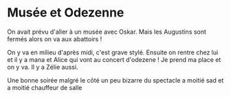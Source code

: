# Musée et Odezenne
On avait prévu d'aller à un musée avec Oskar. Mais les Augustins sont fermés alors on va aux abattoirs !

On y va en milieu d'après midi, c'est grave stylé. Ensuite on rentre chez lui et il y a mana et Alice qui vont au concert d'odezene ! Je prend ma place et on y va. Il y a Zélie aussi.

Une bonne soirée malgré le côté un peu bizarre du spectacle a moitié sad et a moitié chauffeur de salle 

